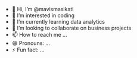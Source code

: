 - 👋 Hi, I’m @mavismasikati
- 👀 I’m interested in coding
- 🌱 I’m currently learning data analytics
- 💞️ I’m looking to collaborate on business projects
- 📫 How to reach me ...
- 😄 Pronouns: ...
- ⚡ Fun fact: ...

<!---
mavismasikati/mavismasikati is a ✨ special ✨ repository because its `README.md` (this file) appears on your GitHub profile.
You can click the Preview link to take a look at your changes.
--->
